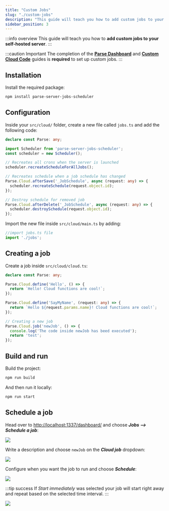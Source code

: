 ```yaml
---
title: "Custom Jobs"
slug: "./custom-jobs"
description: "This guide will teach you how to add custom jobs to your self-hosted server"
sidebar_position: 3
---
```


:::info overview
This guide will teach you how to **add custom jobs to your self-hosted server**.
:::

:::caution Important
The completion of the [**Parse Dashboard**](/web3-data-api/self-hosting-moralis-server/optional-features/parse-dashboard) and [**Custom Cloud Code**](/web3-data-api/self-hosting-moralis-server/optional-features/custom-cloud-code) guides is **required** to set up custom jobs.
:::

## Installation

Install the required package:

```bash npm2yarn
npm install parse-server-jobs-scheduler
```

## Configuration

Inside your `src/cloud/` folder, create a new file called `jobs.ts` and add the following code:

```typescript jobs.ts
declare const Parse: any;

import Scheduler from 'parse-server-jobs-scheduler';
const scheduler = new Scheduler();

// Recreates all crons when the server is launched
scheduler.recreateScheduleForAllJobs();

// Recreates schedule when a job schedule has changed
Parse.Cloud.afterSave('_JobSchedule', async (request: any) => {
  scheduler.recreateSchedule(request.object.id);
});

// Destroy schedule for removed job
Parse.Cloud.afterDelete('_JobSchedule', async (request: any) => {
  scheduler.destroySchedule(request.object.id);
});

```

Import the new file inside `src/cloud/main.ts` by adding:

```typescript main.ts
//import jobs.ts file
import './jobs';
```

## Creating a job

Create a job inside `src/cloud/cloud.ts`:

```typescript cloud.ts
declare const Parse: any;

Parse.Cloud.define('Hello', () => {
  return `Hello! Cloud functions are cool!`;
});

Parse.Cloud.define('SayMyName', (request: any) => {
  return `Hello ${request.params.name}! Cloud functions are cool!`;
});

// Creating a new job
Parse.Cloud.job('newJob', () => {
  console.log('The code inside newJob has beed executed');
  return 'test';
});
```

## Build and run

Build the project:

```bash npm2yarn
npm run build
```

And then run it locally:

```bash npm2yarn
npm run start
```

## Schedule a job

Head over to <http://localhost:1337/dashboard/> and choose ***Jobs --> Schedule a job***:

![](/img/content/jobs-1.webp)

Write a description and choose `newJob` on the ***Cloud job*** dropdown: 

![](/img/content/jobs-2.webp)

Configure when you want the job to run and choose ***Schedule***:

![](/img/content/jobs-3.webp)

:::tip success
If *Start immediately* was selected your job will start right away and repeat based on the selected time interval.
:::

![](/img/content/jobs-4.webp)